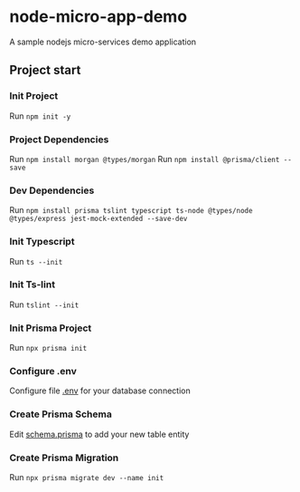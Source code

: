 # node-micro-app-demo

A sample nodejs micro-services demo application

## Project start

### Init Project

Run `npm init -y`

### Project Dependencies

Run `npm install morgan @types/morgan`
Run `npm install @prisma/client --save`

### Dev Dependencies

Run `npm install prisma tslint typescript ts-node @types/node @types/express jest-mock-extended --save-dev`

### Init Typescript

Run `ts --init`

### Init Ts-lint

Run `tslint --init`

### Init Prisma Project

Run `npx prisma init`

### Configure .env

Configure file [.env](product-app/.env) for your database connection

### Create Prisma Schema

Edit [schema.prisma](product-app/prisma/schema.prisma) to add your new table entity

### Create Prisma Migration

Run `npx prisma migrate dev --name init`
